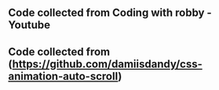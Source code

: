 ## Code collected from Coding with robby - Youtube
## Code collected from (https://github.com/damiisdandy/css-animation-auto-scroll)
